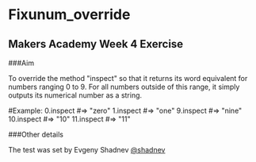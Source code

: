 # Fixunum_override

## Makers Academy Week 4 Exercise

###Aim

To override the method "inspect" so that it returns its word equivalent for numbers ranging 0 to 9. For all numbers outside of this range, it simply outputs its numerical number as a string.

#Example:
0.inspect #=> "zero"
1.inspect #=> "one"
9.inspect #=> "nine"
10.inspect #=> "10"
11.inspect #=> "11"

###Other details

The test was set by Evgeny Shadnev [@shadnev](https://github.com/shadnev)